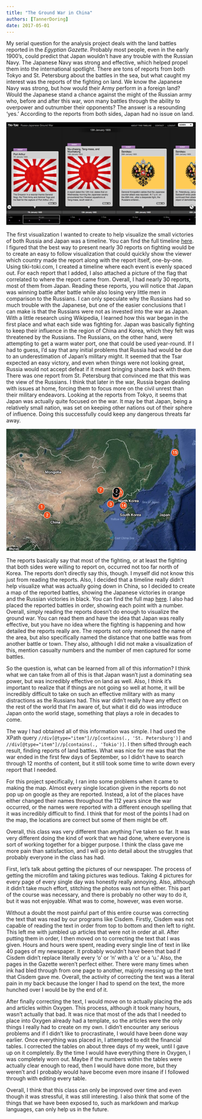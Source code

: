 ```yaml
---
title: "The Ground War in China"
authors: [TannerDoring]
date: 2017-05-01
---
```

My serial question for the analysis project deals with the land battles reported in the *Egyptian Gazette*. Probably most people, even in the early 1900’s, could predict that Japan wouldn’t have any trouble with the Russian Navy. The Japanese Navy was strong and effective, which helped propel them into the international spotlight. There are tons of reports from both Tokyo and St. Petersburg about the battles in the sea, but what caught my interest was the reports of the fighting on land. We know the Japanese Navy was strong, but how would their Army perform in a foreign land? Would the Japanese stand a chance against the might of the Russian army who, before and after this war, won many battles through the ability to overpower and outnumber their opponents? The answer is a resounding ‘yes.’ According to the reports from both sides, Japan had no issue on land.

![Timeline](Doring-Timeline.png)

The first visualization I wanted to create to help visualize the small victories of both Russia and Japan was a timeline. You can find the full timeline [here](https://www.tiki-toki.com/timeline/entry/833923/Russo-Japanese-Ground-War/). I figured that the best way to present nearly 30 reports on fighting would be to create an easy to follow visualization that could quickly show the viewer which country made the report along with the report itself, one-by-one. Using tiki-toki.com, I created a timeline where each event is evenly spaced out. For each report that I added, I also attached a picture of the flag that correlated to where the report came from. Overall, I had nearly 30 reports, most of them from Japan. Reading these reports, you will notice that Japan was winning battle after battle while also losing very little men in comparison to the Russians. I can only speculate why the Russians had so much trouble with the Japanese, but one of the easier conclusions that I can make is that the Russians were not as invested into the war as Japan. With a little research using Wikipedia, I learned how this war began in the first place and what each side was fighting for. Japan was basically fighting to keep their influence in the region of China and Korea, which they felt was threatened by the Russians. The Russians, on the other hand, were attempting to get a warm water port, one that could be used year-round. If I had to guess, I’d say that any initial problems that Russia had would be due to an underestimation of Japan’s military might. It seemed that the Tsar expected an easy victory, and even when things were not looking great, Russia would not accept defeat if it meant bringing shame back with them. There was one report from St. Petersburg that convinced me that this was the view of the Russians. I think that later in the war, Russia began dealing with issues at home, forcing them to focus more on the civil unrest than their military endeavors. Looking at the reports from Tokyo, it seems that Japan was actually quite focused on the war. It may be that Japan, being a relatively small nation, was set on keeping other nations out of their sphere of influence. Doing this successfully could keep any dangerous threats far away.

![Map of Reported Battles in the *Egyptian Gazette*](Doring-Map.png)

The reports basically say that most of the fighting, or at least the fighting that both sides were willing to report on, occurred not too far north of Korea. The reports don’t directly say this, though. I myself did not know this just from reading the reports. Also, I decided that a timeline really didn’t help visualize what was actually going down in China, so I decided to create a map of the reported battles, showing the Japanese victories in orange and the Russian victories in black. You can find the full map [here](https://www.google.com/maps/d/viewer?mid=1-CDd8p08OrFWzvT423adKbXoY5A&ll=43.69479974000802%2C118.71709812314236&z=4). I also had placed the reported battles in order, showing each point with a number. Overall, simply reading the reports doesn’t do enough to visualize the ground war. You can read them and have the idea that Japan was really effective, but you have no idea where the fighting is happening and how detailed the reports really are. The reports not only mentioned the name of the area, but also specifically named the distance that one battle was from another battle or town. They also, although I did not make a visualization of this, mention casualty numbers and the number of men captured for some battles.

So the question is, what can be learned from all of this information? I think what we can take from all of this is that Japan wasn’t just a dominating sea power, but was incredibly effective on land as well. Also, I think it’s important to realize that if things are not going so well at home, it will be incredibly difficult to take on such an effective military with as many distractions as the Russians had. This war didn’t really have any effect on the rest of the world that I’m aware of, but what it did do was introduce Japan onto the world stage, something that plays a role in decades to come.

The way I had obtained all of this information was simple. I had used the XPath query `//div[@type="item"]//p[contains(., 'St. Petersburg')]` and `//div[@type="item"]//p[contains(., 'Tokio')]`. I then sifted through each result, finding reports of land battles. What was nice for me was that the war ended in the first few days of September, so I didn’t have to search through 12 months of content, but it still took some time to write down every report that I needed.

For this project specifically, I ran into some problems when it came to making the map. Almost every single location given in the reports do not pop up on google as they are reported. Instead, a lot of the places have either changed their names throughout the 112 years since the war occurred, or the names were reported with a different enough spelling that it was incredibly difficult to find. I think that for most of the points I had on the map, the locations are correct but some of them might be off.

Overall, this class was very different than anything I’ve taken so far. It was very different doing the kind of work that we had done, where everyone is sort of working together for a bigger purpose. I think the class gave me more pain than satisfaction, and I will go into detail about the struggles that probably everyone in the class has had.

First, let’s talk about getting the pictures of our newspaper. The process of getting the microfilm and taking pictures was tedious. Taking 4 pictures for every page of every single day was honestly really annoying. Also, although it didn’t take much effort, stitching the photos was not fun either. This part of the course was necessary, and there is probably no other way to do it, but it was not enjoyable. What was to come, however, was even worse.

Without a doubt the most painful part of this entire course was correcting the text that was read by our programs like Cisdem. Firstly, Cisdem was not capable of reading the text in order from top to bottom and then left to right. This left me with jumbled up articles that were not in order at all. After putting them in order, I then moved on to correcting the text that I was given. Hours and hours were spent, reading every single line of text in like 40 pages of my newspaper. It probably wouldn’t have been that bad if Cisdem didn’t replace literally every ‘o’ or ‘n’ with a ‘c’ or a ‘u.’ Also, the pages in the Gazette weren’t perfect either. There were many times when ink had bled through from one page to another, majorly messing up the text that Cisdem gave me. Overall, the activity of correcting the text was a literal pain in my back because the longer I had to spend on the text, the more hunched over I would be by the end of it.

After finally correcting the text, I would move on to actually placing the ads and articles within Oxygen. This process, although it took many hours, wasn’t actually that bad. It was nice that most of the ads that I needed to place into Oxygen already had a template, so the articles were the only things I really had to create on my own. I didn’t encounter any serious problems and if I didn’t like to procrastinate, I would have been done way earlier. Once everything was placed in, I attempted to edit the financial tables. I corrected the tables on about three days of my week, until I gave up on it completely. By the time I would have everything there in Oxygen, I was completely worn out. Maybe if the numbers within the tables were actually clear enough to read, then I would have done more, but they weren’t and I probably would have become even more insane if I followed through with editing every table.

Overall, I think that this class can only be improved over time and even though it was stressful, it was still interesting. I also think that some of the things that we have been exposed to, such as markdown and markup languages, can only help us in the future.
